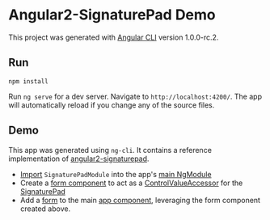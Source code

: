 # Angular2-SignaturePad Demo

This project was generated with [Angular CLI](https://github.com/angular/angular-cli) version 1.0.0-rc.2.

## Run

`npm install`

Run `ng serve` for a dev server. Navigate to `http://localhost:4200/`. The app will automatically reload if you change any of the source files.

## Demo

This app was generated using `ng-cli`. It contains a reference implementation of [angular2-signaturepad](https://www.npmjs.com/package/angular2-signaturepad).

* [Import](https://github.com/lathonez/angular2-signaturepad-demo/blob/master/src/app/app.module.ts#L7) `SignaturePadModule` into the app's [main NgModule](https://github.com/lathonez/angular2-signaturepad-demo/blob/master/src/app/app.module.ts#L20)
* Create a [form component](https://github.com/lathonez/angular2-signaturepad-demo/blob/master/src/app/signature-field/signature-field.component.ts#L1-L64) to act as a [ControlValueAccessor](https://angular.io/docs/ts/latest/api/forms/index/ControlValueAccessor-interface.html) for the [SignaturePad](https://github.com/lathonez/angular2-signaturepad-demo/blob/master/src/app/signature-field/signature-field.component.html#L1)
* Add a [form](https://github.com/lathonez/angular2-signaturepad-demo/blob/master/src/app/app.component.html#L5-L7) to the main [app component](https://github.com/lathonez/angular2-signaturepad-demo/blob/master/src/app/app.component.ts#L13-L20), leveraging the form component created above.
